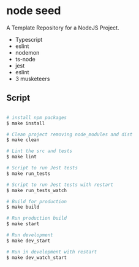 # node seed

A Template Repository for a NodeJS Project.

- Typescript
- eslint
- nodemon
- ts-node
- jest
- eslint
- 3 musketeers

## Script

```bash

# install npm packages
$ make install

# Clean project removing node_modules and dist
$ make clean

# Lint the src and tests
$ make lint

# Script to run Jest tests
$ make run_tests

# Script to run Jest tests with restart
$ make run_tests_watch

# Build for production
$ make build

# Run production build
$ make start

# Run development
$ make dev_start

# Run in development with restart
$ make dev_watch_start

```
